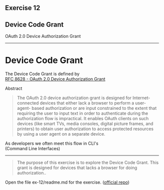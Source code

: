 ## Exercise 12

## Device Code Grant

OAuth 2.0 Device Authorization Grant

---

# Device Code Grant

The Device Code Grant is defined by<br/> [RFC 8628 - OAuth 2.0 Device Authorization Grant](https://datatracker.ietf.org/doc/html/rfc8628)

Abstract

>The OAuth 2.0 device authorization grant is designed for Internet-
connected devices that either lack a browser to perform a user-agent-
based authorization or are input constrained to the extent that
requiring the user to input text in order to authenticate during the
authorization flow is impractical.  It enables OAuth clients on such
devices (like smart TVs, media consoles, digital picture frames, and
printers) to obtain user authorization to access protected resources
by using a user agent on a separate device.<!-- .element style="font-size:0.7em"-->

As developers we often meet this flow in CLI's<br/> (Command Line Interfaces)

---

>The purpose of this exercise is to explore the Device Code Grant. This grant is designed for devices that lacks a browser for doing authorization..

Open the file ex-12/readme.md for the exercise. ([official repo](https://github.com/equinor/appsec-fundamentals-authn-authz/blob/main/ex-12/readme.md))

